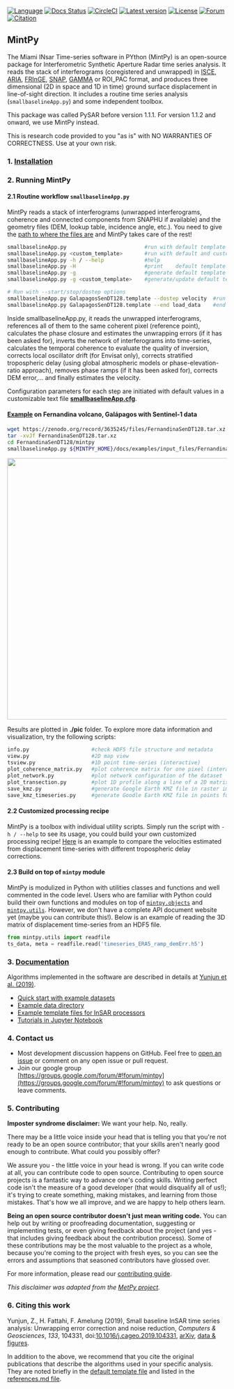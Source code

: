 [![Language](https://img.shields.io/badge/python-3.5%2B-blue.svg)](https://www.python.org/)
[![Docs Status](https://readthedocs.org/projects/mintpy/badge/?version=latest)](https://mintpy.readthedocs.io/?badge=latest)
[![CircleCI](https://img.shields.io/circleci/build/github/insarlab/MintPy.svg?color=green&logo=circleci)](https://circleci.com/gh/insarlab/MintPy)
[![Latest version](https://img.shields.io/badge/latest%20version-v1.2.2-yellowgreen.svg)](https://github.com/insarlab/MintPy/releases)
[![License](https://img.shields.io/badge/license-GPLv3-yellow.svg)](https://github.com/insarlab/MintPy/blob/master/LICENSE)
[![Forum](https://img.shields.io/badge/forum-Google%20Group-orange.svg)](https://groups.google.com/forum/#!forum/mintpy)
[![Citation](https://img.shields.io/badge/doi-10.1016%2Fj.cageo.2019.104331-blue)](https://doi.org/10.1016/j.cageo.2019.104331)

## MintPy ##

The Miami INsar Time-series software in PYthon (MintPy) is an open-source package for Interferometric Synthetic Aperture Radar time series analysis. It reads the stack of interferograms (coregistered and unwrapped) in [ISCE](https://github.com/isce-framework/isce2), [ARIA](https://github.com/aria-tools/ARIA-tools), [FRInGE](https://github.com/isce-framework/fringe), [SNAP](http://step.esa.int/), [GAMMA](https://www.gamma-rs.ch/no_cache/software.html) or ROI_PAC format, and produces three dimensional (2D in space and 1D in time) ground surface displacement in line-of-sight direction. It includes a routine time series analysis (`smallbaselineApp.py`) and some independent toolbox.

This package was called PySAR before version 1.1.1. For version 1.1.2 and onward, we use MintPy instead. 

This is research code provided to you "as is" with NO WARRANTIES OF CORRECTNESS. Use at your own risk.

### 1. [Installation](./installation.md) ###

### 2. Running MintPy ###

#### 2.1 Routine workflow `smallbaselineApp.py` ####

MintPy reads a stack of interferograms (unwrapped interferograms, coherence and connected components from SNAPHU if available) and the geometry files (DEM, lookup table, incidence angle, etc.). You need to give the [path to where the files are](dir_structure.md) and MintPy takes care of the rest! 

```bash
smallbaselineApp.py                         #run with default template 'smallbaselineApp.cfg'
smallbaselineApp.py <custom_template>       #run with default and custom templates
smallbaselineApp.py -h / --help             #help
smallbaselineApp.py -H                      #print    default template options
smallbaselineApp.py -g                      #generate default template if it does not exist
smallbaselineApp.py -g <custom_template>    #generate/update default template based on custom template

# Run with --start/stop/dostep options
smallbaselineApp.py GalapagosSenDT128.template --dostep velocity  #run at step 'velocity' only
smallbaselineApp.py GalapagosSenDT128.template --end load_data    #end after step 'load_data'
```

Inside smallbaselineApp.py, it reads the unwrapped interferograms, references all of them to the same coherent pixel (reference point), calculates the phase closure and estimates the unwrapping errors (if it has been asked for), inverts the network of interferograms into time-series, calculates the temporal coherence to evaluate the quality of inversion, corrects local oscillator drift (for Envisat only), corrects stratified tropospheric delay (using global atmospheric models or phase-elevation-ratio approach), removes phase ramps (if it has been asked for), corrects DEM error,... and finally estimates the velocity. 

Configuration parameters for each step are initiated with default values in a customizable text file [**smallbaselineApp.cfg**](../mintpy/defaults/smallbaselineApp.cfg). 

#### [Example](./demo_dataset.md) on Fernandina volcano, Galápagos with Sentinel-1 data ####

```bash
wget https://zenodo.org/record/3635245/files/FernandinaSenDT128.tar.xz
tar -xvJf FernandinaSenDT128.tar.xz
cd FernandinaSenDT128/mintpy
smallbaselineApp.py ${MINTPY_HOME}/docs/examples/input_files/FernandinaSenDT128.txt
```

<p align="left">
  <img width="600" src="https://yunjunzhang.files.wordpress.com/2019/06/fernandinasendt128_poi.jpg">
</p>

Results are plotted in **./pic** folder. To explore more data information and visualization, try the following scripts:

```bash
info.py                    #check HDF5 file structure and metadata
view.py                    #2D map view
tsview.py                  #1D point time-series (interactive)   
plot_coherence_matrix.py   #plot coherence matrix for one pixel (interactive)
plot_network.py            #plot network configuration of the dataset    
plot_transection.py        #plot 1D profile along a line of a 2D matrix (interactive)
save_kmz.py                #generate Google Earth KMZ file in raster image
save_kmz_timeseries.py     #generate Goodle Earth KMZ file in points for time-series (interactive)
```

#### 2.2 Customized processing recipe ####

MintPy is a toolbox with individual utility scripts. Simply run the script with `-h / --help` to see its usage, you could build your own customized processing recipe! [Here](https://github.com/insarlab/MintPy/blob/master/sh/compare_velocity_with_diff_tropo.sh) is an example to compare the velocities estimated from displacement time-series with different tropospheric delay corrections.

#### 2.3 Build on top of `mintpy` module ####

MintPy is modulized in Python with utilities classes and functions and well commented in the code level. Users who are familiar with Python could build their own functions and modules on top of [`mintpy.objects`](../mintpy/objects) and [`mintpy.utils`](../mintpy/utils). However, we don't have a complete API document website yet (maybe you can contribute this!). Below is an example of reading the 3D matrix of displacement time-series from an HDF5 file.

```python
from mintpy.utils import readfile
ts_data, meta = readfile.read('timeseries_ERA5_ramp_demErr.h5')
```

### 3. [Documentation](https://mintpy.readthedocs.io/) ###

Algorithms implemented in the software are described in details at [Yunjun et al. (2019)](https://doi.org/10.1016/j.cageo.2019.104331).

+ [Quick start with example datasets](./demo_dataset.md)
+ [Example data directory](./dir_structure.md)
+ [Example template files for InSAR processors](./examples/input_files/README.md)
+ [Tutorials in Jupyter Notebook](https://github.com/insarlab/MintPy-tutorial)

### 4. Contact us ###

+ Most development discussion happens on GitHub. Feel free to [open an issue](https://github.com/insarlab/MintPy/issues) or comment on any open issue or pull request.
+ Join our google group [https://groups.google.com/forum/#!forum/mintpy](https://groups.google.com/forum/#!forum/mintpy) to ask questions or leave comments.

### 5. Contributing ###

**Imposter syndrome disclaimer:** We want your help. No, really.

There may be a little voice inside your head that is telling you that you're not ready to be an open source contributor; that your skills aren't nearly good enough to contribute. What could you possibly offer?

We assure you - the little voice in your head is wrong. If you can write code at all, you can contribute code to open source. Contributing to open source projects is a fantastic way to advance one's coding skills. Writing perfect code isn't the measure of a good developer (that would disqualify all of us!); it's trying to create something, making mistakes, and learning from those mistakes. That's how we all improve, and we are happy to help others learn.

**Being an open source contributor doesn't just mean writing code.** You can help out by writing or proofreading documentation, suggesting or implementing tests, or even giving feedback about the project (and yes - that includes giving feedback about the contribution process). Some of these contributions may be the most valuable to the project as a whole, because you're coming to the project with fresh eyes, so you can see the errors and assumptions that seasoned contributors have glossed over.

For more information, please read our [contributing guide](./CONTRIBUTING.md).

_This disclaimer was adapted from the [MetPy project](https://github.com/Unidata/MetPy)._

### 6. Citing this work ###

Yunjun, Z., H. Fattahi, F. Amelung (2019), Small baseline InSAR time series analysis: Unwrapping error correction and noise reduction, _Computers & Geosciences_, _133_, 104331, doi:[10.1016/j.cageo.2019.104331](https://doi.org/10.1016/j.cageo.2019.104331), [arXiv](https://eartharxiv.org/9sz6m/), [data & figures](https://github.com/geodesymiami/Yunjun_et_al-2019-MintPy).

In addition to the above, we recommend that you cite the original publications that describe the algorithms used in your specific analysis. They are noted briefly in the [default template file](../mintpy/defaults/smallbaselineApp.cfg) and listed in the [references.md file](./references.md).
